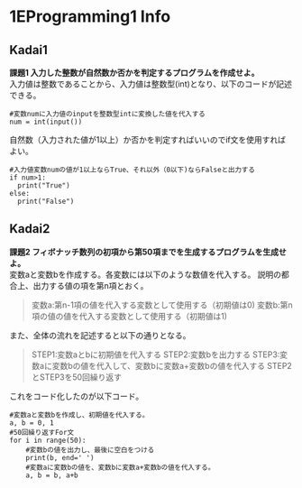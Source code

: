 # 1EProgramming1 Info

## Kadai1
**課題1 入力した整数が自然数か否かを判定するプログラムを作成せよ。**  
入力値は整数であることから、入力値は整数型(int)となり、以下のコードが記述できる。
```python:Kadai1-1
#変数numに入力値のinputを整数型intに変換した値を代入する
num = int(input())
```
自然数（入力された値が1以上）か否かを判定すればいいのでif文を使用すればよい。
```python:Kadai1-2
#入力値変数numの値が1以上ならTrue、それ以外（0以下)ならFalseと出力する
if num>1:
  print("True")
else:
  print("False")
```

## Kadai2

**課題2 フィボナッチ数列の初項から第50項までを生成するプログラムを生成せよ。**  
変数aと変数bを作成する。各変数には以下のような数値を代入する。
説明の都合上、出力する値の項を第n項とおく。  
>変数a:第n-1項の値を代入する変数として使用する（初期値は0)
>変数b:第n項の値の値を代入する変数として使用する（初期値は1)

また、全体の流れを記述すると以下の通りとなる。

>STEP1:変数aとbに初期値を代入する
>STEP2:変数bを出力する
>STEP3:変数aに変数bの値を代入して、変数bに変数a+変数bの値を代入する
>STEP2とSTEP3を50回繰り返す

これをコード化したのが以下コード。
```Python:Kadai2-1
#変数aと変数bを作成し、初期値を代入する。
a, b = 0, 1
#50回繰り返すFor文
for i in range(50):
    #変数bの値を出力し、最後に空白をつける
    print(b, end=' ')
    #変数aに変数bの値を、変数bに変数a+変数bの値を代入する。
    a, b = b, a+b
```
